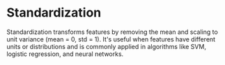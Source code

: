 # Standardization
Standardization transforms features by removing the mean and scaling to unit variance (mean = 0, std = 1). It's useful when features have different units or distributions and is commonly applied in algorithms like SVM, logistic regression, and neural networks.
